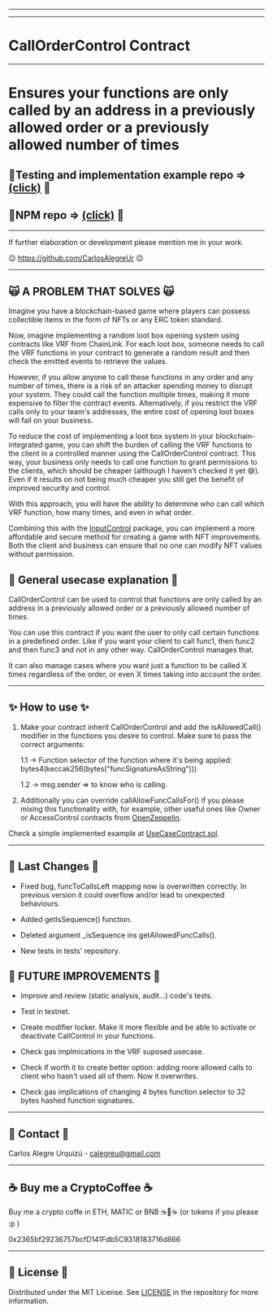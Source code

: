 <hr/>
<hr/>

<a name="readme-top"></a>

# CallOrderControl Contract

<hr/>

# Ensures your functions are only called by an address in a previously allowed order or a previously allowed number of times

## 💽Testing and implementation example repo => [(click)](https://github.com/CarlosAlegreUr/CallOrderControl-SmartContract-Testing) 💽

## 💽NPM repo => [(click)](https://www.npmjs.com/package/call-order-control-contract) 💽

<hr/>

If further elaboration or development please mention me in your work.

😉 https://github.com/CarlosAlegreUr 😉

<hr/>

## 🙀 A PROBLEM THAT SOLVES 🙀

Imagine you have a blockchain-based game where players can possess collectible items in the form of NFTs or any ERC token standard.

Now, imagine implementing a random loot box opening system using contracts like VRF from ChainLink. For each loot box, someone needs to call the VRF functions in your contract to generate a random result and then check the emitted events to retrieve the values.

However, if you allow anyone to call these functions in any order and any number of times, there is a risk of an attacker spending money to disrupt your system. They could call the function multiple times, making it more expensive to filter the contract events. Alternatively, if you restrict the VRF calls only to your team's addresses, the entire cost of opening loot boxes will fall on your business.

To reduce the cost of implementing a loot box system in your blockchain-integrated game, you can shift the burden of calling the VRF functions to the client in a controlled manner using the CallOrderControl contract. This way, your business only needs to call one function to grant permissions to the clients, which should be cheaper (although I haven't checked it yet 😅). Even if it results on not being much cheaper you still get the benefit of improved security
and control.

With this approach, you will have the ability to determine who can call which VRF function, how many times, and even in what order.

Combining this with the  [InputControl](https://www.npmjs.com/package/input-control-contract) package, you can implement a more affordable and secure method for creating a game with NFT improvements. Both the client and business can ensure that no one can modify NFT values without permission.


## 🤖 General usecase explanation 🤖

CallOrderControl can be used to control that functions are only called by an address in a previously allowed order
or a previously allowed number of times.

You can use this contract if you want the user to only call certain functions in a predefined order.
Like if you want your client to call func1, then func2 and then func3 and not in any other way. CallOrderControl
manages that.

It can also manage cases where you want just a function to be called X times regardless of the order, or even X
times taking into account the order.

<hr/>

## ✨ How to use ✨

1. Make your contract inherit CallOrderControl and add the isAllowedCall()
   modifier in the functions you desire to control. Make sure to pass the correct arguments:

   1.1 -> Function selector of the function where it's being applied:
   bytes4(keccak256(bytes("funcSignatureAsString")))

   1.2 -> msg.sender => to know who is calling.

2. Additionally you can override callAllowFuncCallsFor() if you please mixing this functionality with,
   for example, other useful ones like Owner or AccessControl contracts from [OpenZeppelin](https://docs.openzeppelin.com/contracts/4.x/access-control).

Check a simple implemented example at [UseCaseContract.sol](https://github.com/CarlosAlegreUr/CallOrderControl-SmartContract-Testing/blob/main/contracts/UseCaseContract.sol).

<hr/>

## 📰 Last Changes 📰

- Fixed bug, funcToCallsLeft mapping now is overwritten correctly. In previous version it could overflow and/or lead to unexpected behaviours.

- Added getIsSequence() function.
- Deleted argument \_isSequence ins getAllowedFuncCalls().
- New tests in tests' repository.

## 🎉 FUTURE IMPROVEMENTS 🎉

- Improve and review (static analysis, audit...) code's tests.

- Test in testnet.
- Create modifier locker. Make it more flexible and be able to activate or deactivate CallControl in your functions.
- Check gas implmications in the VRF suposed usecase.
- Check if worth it to create better option: adding more allowed calls to client who hasn't used all of them. Now it overwrites.
- Check gas implications of changing 4 bytes function selector to 32 bytes hashed function signatures.

<hr/>

<a name="realcase"></a>

## 📨 Contact 📨

Carlos Alegre Urquizú - calegreu@gmail.com

<hr/>

## ☕ Buy me a CryptoCoffee ☕

Buy me a crypto coffe in ETH, MATIC or BNB ☕🧐☕
(or tokens if you please :p )

0x2365bf29236757bcfD141Fdb5C9318183716d866

<hr/>

## 📜 License 📜

Distributed under the MIT License. See [LICENSE](https://github.com/CarlosAlegreUr/CallOrderControl-SmartContract-DesignPattern/blob/main/LICENSE) in the repository for more information.
